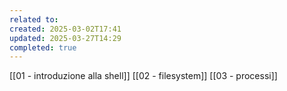```yaml
---
related to: 
created: 2025-03-02T17:41
updated: 2025-03-27T14:29
completed: true
---
```

[[01 - introduzione alla shell]]
[[02 - filesystem]]
[[03 - processi]]